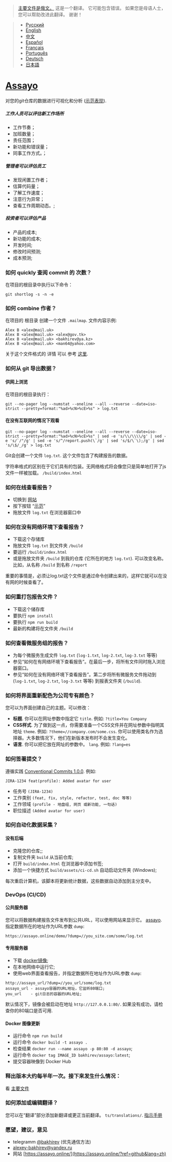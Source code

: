 > [主要文件是俄文。](https://github.com/bakhirev/assayo/blob/main/documents/RU.md) 这是一个翻译。 它可能包含错误。 如果您是母语人士，您可以帮助改进此翻译。 谢谢！

> - [Русский](https://github.com/bakhirev/assayo/blob/main/documents/RU.md)
> - [English](https://github.com/bakhirev/assayo)
> - [中文](https://github.com/bakhirev/assayo/blob/main/documents/ZH.md)
> - [Español](https://github.com/bakhirev/assayo/blob/main/documents/ES.md)
> - [Français](https://github.com/bakhirev/assayo/blob/main/documents/FR.md)
> - [Português](https://github.com/bakhirev/assayo/blob/main/documents/PT.md)
> - [Deutsch](https://github.com/bakhirev/assayo/blob/main/documents/DE.md)
> - [日本語](https://github.com/bakhirev/assayo/blob/main/documents/JA.md)

# [Assayo](https://assayo.online/?ref=github&lang=zh)

对您的git仓库的数据进行可视化和分析 ([示范表现](https://assayo.online/demo/?dump=./test.txt&lang=ru)).

##### 工作人员可以评估新工作场所
- 工作节奏；
- 加班数量；
- 责任范围；
- 新功能和错误量；
- 同事工作方式。；

##### 管理者可以评估员工
- 发现闲置工作者；
- 估算代码量；
- 了解工作速度；
- 注意行为异常；
- 查看工作周期动态。;

##### 投资者可以评估产品
- 产品的成本;
- 新功能的成本;
- 开发时间;
- 修改时间预测;
- 成本预测;

### 如何 quickly 查阅 commit 的 次数？

在项目的根目录中执行以下命令：
```
git shortlog -s -n -e
```
### 如何 combine 作者？
在项目的 根目录 创建一个文件 `.mailmap`.
文件内容示例:
```
Alex B <alex@mail.uk>
Alex B <alex@mail.uk> <alex@gov.tk>
Alex B <alex@mail.uk> <bakhirev@ya.kz>
Alex B <alex@mail.uk> <man64@yahoo.com>
``` 
关于这个文件格式的 详情 可以 参考 [这里](https://git-scm.com/docs/gitmailmap).

### 如何从 git 导出数据？

#### 供网上浏览
在项目的根目录执行：
```
git --no-pager log --numstat --oneline --all --reverse --date=iso-strict --pretty=format:"%ad>%cN>%cE>%s" > log.txt
```
#### 在没有互联网的情况下观看

```
git --no-pager log --numstat --oneline --all --reverse --date=iso-strict --pretty=format:"%ad>%cN>%cE>%s" | sed -e 's/\\/\\\\/g' | sed -e 's/`/"/g' | sed -e 's/^/report.push(\`/g' | sed 's/$/\`\);/g' | sed 's/\$/_/g' > log.txt
```
Git会创建一个文件 `log.txt`.
这个文件包含了构建报告的数据。 

字符串格式的区别在于它们具有的包装。无网络格式将会像您只是简单地打开了js文件一样被加载。 `/build/index.html`

### 如何在线查看报告？

- 切换到 [网站](https://assayo.online/)
- 按下按钮 “[示范](https://assayo.online/demo?lang=ru)”
- 拖放文件 `log.txt` 在浏览器窗口中

### 如何在没有网络环境下查看报告？
- 下载这个存储库
- 拖放文件 `log.txt` 到文件夹 `/build`
- 要运行 `/build/index.html`
- 或是拖放文件夹 `/build` 到我的仓库 (它所在的地方 `log.txt`). 可以改变名称。比如，从名称 `/build` 到名称 `/report`

重要的事情是，必须让log.txt这个文件是通过命令创建出来的，这样它就可以在没有网的时候查看了。

### 如何重打包报告文件？
- 下载这个储存库
- 要执行 `npm install`
- 要执行 `npm run build`
- 最新的构建将在文件夹 `/build`

### 如何查看微服务组的报告？
- 为每个微服务生成文件 `log.txt` (`log-1.txt`, `log-2.txt`, `log-3.txt` 等等)
- 参见“如何在有网络环境下查看报告”。在最后一步，将所有文件同时拖入浏览器窗口。
- 参见“如何在没有网络环境下查看报告”。第二步将所有微服务文件拖动到 (`log-1.txt`, `log-2.txt`, `log-3.txt` 等等) 到报表文件夹 (`/build`).

### 如何将界面重新配色为公司专有颜色？
您可以为界面创建自己的主题。可以修改：
- **标题**. 你可以在网址参数中指定它 ```title```. 例如: ```?title=You Company```
- **CSS样式**. 为了做到这一点，你需要准备一个CSS文件并在网址参数中指明其地址 ```theme```. 例如: ```?theme=//company.com/some.css```. 你可以使用类名作为选择器。大多数情况下，他们在新版本发布时不会发生变化。
- **语言**. 你可以把它放在网址的参数中。 ```lang```. 例如: ```?lang=es```

### 如何签署提交？

遵循实践 [Conventional Commits 1.0.0](https://www.conventionalcommits.org/en/v1.0.0/). 例如:
```
JIRA-1234 feat(profile): Added avatar for user 
```
- 任务号 `(JIRA-1234)`
- 工作类别 `(feat, fix, style, refactor, test, doc 等等)`
- 工作领域 `(profile - 地盘组, 网页 或新功能, 一句话)`
- 职位描述 `(Added avatar for user)`

### 如何自动化数据采集？

#### 没有后端
- 克隆您的仓库;;
- 复制文件夹 `build` 从当前仓库;
- 打开 `build/index.html` 在浏览器中添加书签;
- 添加一个快捷方式 `build/assets/ci-cd.sh` 自动启动文件夹 (Windows);

每次重启计算机，该脚本将更新统计数据，这些数据自动添加到主分支中。

### DevOps (CI/CD)

#### 公共服务器

您可以将数据构建报告文件发布到公共URL，可以使用网站来显示它。 [assayo](https://assayo.online/). 指定数据所在的地址作为URL参数 ```dump```:
```
https://assayo.online/demo/?dump=//you_site.com/some/log.txt
```

#### 专用服务器
- 下载 [docker镜像](https://hub.docker.com/r/bakhirev/assayo);
- 在本地网络中运行它;
- 使用web界面查看报告，并指定数据所在地址作为URL参数 ```dump```:
```
http://assayo_url/?dump=//you_url/some/log.txt
assayo_url - assayo容器的URL地址，它监听80端口;
you_url    - git日志的容器的URL地址;
```

默认情况下，镜像会被启动在地址 ```http://127.0.0.1:80/```. 如果没有成功，请检查你的80端口是否可用.
#### Docker 图像更新

- 运行命令 ```npm run build```
- 运行命令 ```docker build -t assayo .```
- 检查结果 ```docker run --name assayo -p 80:80 -d assayo```;
- 运行命令 ```docker tag IMAGE_ID bakhirev/assayo:latest```;
- 提交容器映像到 Docker Hub

### 释出版本大约每半年一次。接下来发生什么情况：

看 [主要文件](https://github.com/bakhirev/assayo/blob/main/documents/RU.md)

### 如何添加或编辑翻译？

您可以在“翻译”部分添加新翻译或更正当前翻译。 ```ts/translations/```.
[指示手册](https://github.com/firstcontributions/first-contributions)

### 愿望，建议，意见
- telegramm [@bakhirev](https://t.me/bakhirev) (优先通信方法)
- [alexey-bakhirev@yandex.ru](mailto:alexey-bakhirev@yandex.ru)
- 网站 [https://assayo.online/](https://assayo.online/?ref=github&lang=zh)

